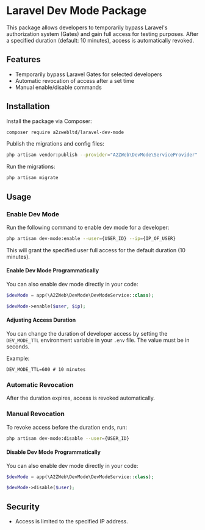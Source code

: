 # Laravel Dev Mode Package

This package allows developers to temporarily bypass Laravel's authorization system (Gates) and gain full access for testing purposes. After a specified duration (default: 10 minutes), access is automatically revoked.

## Features
- Temporarily bypass Laravel Gates for selected developers
- Automatic revocation of access after a set time
- Manual enable/disable commands

## Installation

Install the package via Composer:

```bash
composer require a2zwebltd/laravel-dev-mode
```

Publish the migrations and config files:

```bash
php artisan vendor:publish --provider="A2ZWeb\DevMode\ServiceProvider"
```

Run the migrations:

```bash
php artisan migrate
```

## Usage

### Enable Dev Mode

Run the following command to enable dev mode for a developer:

```bash
php artisan dev-mode:enable --user={USER_ID} --ip={IP_OF_USER}
```


This will grant the specified user full access for the default duration (10 minutes).


#### Enable Dev Mode Programmatically
You can also enable dev mode directly in your code:

```php
$devMode = app(\A2ZWeb\DevMode\DevModeService::class);

$devMode->enable($user, $ip);
```

#### Adjusting Access Duration
You can change the duration of developer access by setting the `DEV_MODE_TTL` environment variable in your `.env` file. The value must be in seconds.

Example:
```env
DEV_MODE_TTL=600 # 10 minutes
```

### Automatic Revocation
After the duration expires, access is revoked automatically.

### Manual Revocation
To revoke access before the duration ends, run:

```bash
php artisan dev-mode:disable --user={USER_ID}
```

#### Disable Dev Mode Programmatically
You can also enable dev mode directly in your code:

```php
$devMode = app(\A2ZWeb\DevMode\DevModeService::class);

$devMode->disable($user);
```

## Security
- Access is limited to the specified IP address.
